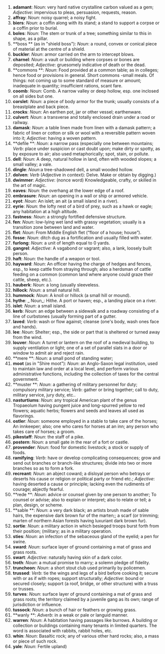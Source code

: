 1.	 **adamant**: _Noun_: very hard native crystalline carbon valued as a gem; _Adjective_: impervious to pleas, persuasion, requests, reason.
2.	 **affray**: _Noun_: noisy quarrel; a noisy fight.
3.	 **biers**: _Noun_: a coffin along with its stand; a stand to support a corpse or a coffin prior to burial.
4.	 **boles**: _Noun_: The stem or trunk of a tree; something similar to this in shape, as a pillar.
5.	 **boss ** (as in "shield boss"): _Noun_: a round, convex or conical piece of material at the centre of a shield.
6.	 **buckler**: _Noun_: armor carried on the arm to intercept blows.
7.	 **charnel**: _Noun_: a vault or building where corpses or bones are deposited; _Adjective_: gruesomely indicative of death or the dead.
8.	 **commons **: _Noun_: Food provided at a common table; as in colleges; hence food or provisions in general. Short commons -small meals. Of things: not coming up to some standard of measure or amount; inadequate in quantity; insufficient rations, scant fare.
9.	 **coomb**: _Noun_: Comb. A narrow valley or deep hollow, esp. one inclosed on all sides but one.
10.	 **corslet**: _Noun_: a piece of body armor for the trunk; usually consists of a breastplate and back piece.
11.	 **crocks**: _Noun_: An earthen pot, jar or other vessel; earthenware.
12.	 **culvert**: _Noun_: a transverse and totally enclosed drain under a road or railway.
13.	 **damask**: _Noun_: a table linen made from linen with a damask pattern; a fabric of linen or cotton or silk or wool with a reversible pattern woven into it; _Adjective_: having a woven pattern.
14.	 **defile **: _Noun_: a narrow pass (especially one between mountains; _Verb_: place under suspicion or cast doubt upon; make dirty or spotty, as by exposure to air; also used metaphorically; spot, stain, or pollute.
15.	 **dell**: _Noun_: A deep, natural hollow in land, often with wooded slopes; a small valley; a vale.
16.	 **dingle**: _Noun_:a tree-shadowed dell, a small wooded hollow.
17.	 **dolven**: _Verb_ (Adjective in context): Delve. Make or obtain by digging.)
18.	 **dwimmer**: _Adjective_: (nonce word) Knowledgeable, crafty, or skilled in the art of magic.
19.	 **eaves**: _Noun_: the overhang at the lower edge of a roof.
20.	 **embrasure**: _Noun_: an opening in a wall or ship or armored vehicle.
21.	 **eyot**: _Noun_: An islet; an ait (a small island in a river).
22.	 **eyrie**: _Noun_: the lofty nest of a bird of prey, such as a hawk or eagle; any habitation at a high altitude.
23.	 **fastness**: _Noun_: a strongly fortified defensive structure.
24.	 **fen**: _Noun_: low-lying wet land with grassy vegetation; usually is a transition zone between land and water.
25.	 **flet**: _Noun_: From Middle English flet (“floor of a house; house”).
26.	 **fosse**: _Noun_: ditch dug as a fortification and usually filled with water.
27.	 **furlong**: _Noun_: a unit of length equal to 0 yards.
28.	 **gangrel**: _Adjective_: A vagabond or vagrant; also, a lank, loosely built person.
29.	 **haft**: _Noun_: the handle of a weapon or tool.
30.	 **hayward**: _Noun_: An officer having the charge of hedges and fences, esp., to keep cattle from straying through; also a herdsman of cattle feeding on a common (common land where anyone could graze their cattle, sheep, etc.).
31.	 **hauberk**: _Noun_: a long (usually sleeveless.
32.	 **hillock**: _Noun_: a small natural hill.
33.	 **hummock**: _Noun_: A knoll or hillock (a small hill or mound).
34.	 **hythe**: _ Noun_: Hithe. A port or haven; esp., a landing place on a river.
35.	 **islet**: _Noun_: a small island.
36.	 **kerb**: _Noun_: an edge between a sidewalk and a roadway consisting of a line of curbstones (usually forming part of a gutter.
37.	 **laved**: _Verb_: wash or flow against; cleanse (one's body, wash ones face and hands).
38.	 **lee**: _Noun_: Shelter; esp., the side or part that is sheltered or turned away from the wind.
39.	 **louver**: _Noun_: A turret or lantern on the roof of a medieval building, to supply ventilation or light; one of a set of parallel slats in a door or window to admit air and reject rain.
40.	 **mere **: _Noun_: a small pond of standing water; 
41.	 **moot** (as in "Shire moot"): _Noun_: an Anglo-Saxon legal institution, used to maintain law and order at a local level, and perform various administrative functions, including the collection of taxes for the central government.
42.	 **muster **: _Noun_: a gathering of military personnel for duty; compulsory military service; _Verb_: gather or bring together; call to duty, military service, jury duty, etc..
43.	 **nasturtiums**: _Noun_: any tropical American plant of the genus Tropaeolum having pungent juice and long-spurred yellow to red flowers; aquatic herbs; flowers and seeds and leaves all used as flavorings.
44.	 **ostler**: _Noun_: someone employed in a stable to take care of the horses; An innkeeper; also; one who cares for horses at an inn; any person who takes care of horses; a groom.
45.	 **pikestaff**: _Noun_: the staff of a pike.
46.	 **postern**: _Noun_: a small gate in the rear of a fort or castle.
47.	 **provender**: _Noun_: food for domestic livestock; a stock or supply of foods.
48.	 **ramifying**: _Verb_: have or develop complicating consequences; grow and send out branches or branch-like structures; divide into two or more branches so as to form a fork.
49.	 **recreant**: _Noun_: an abject coward; a disloyal person who betrays or deserts his cause or religion or political party or friend etc.; _Adjective_: having deserted a cause or principle; lacking even the rudiments of courage; abjectly fearful.
50.	 **rede **: _Noun_: advice or counsel given by one person to another; To counsel or advise; also to explain or interpret; also to relate or tell; a plan, design, or scheme.
51.	 **sable **: _Noun_:  a very dark black; an artists brush made of sable hairs, the expensive dark brown fur of the marten;; a scarf (or trimming; marten of northern Asian forests having luxuriant dark brown fur).
52.	 **sortie**: _Noun_: a military action in which besieged troops burst forth from their position; (military; as in a military operation.
53.	 **sties**: _Noun_: an infection of the sebaceous gland of the eyelid; a pen for swine.
54.	 **sward**: _Noun_: surface layer of ground containing a mat of grass and grass roots.
55.	 **swart**: _Adjective_: naturally having skin of a dark color.
56.	 **troth**: _Noun_: a mutual promise to marry; a solemn pledge of fidelity.
57.	 **truncheon**: _Noun_: a short stout club used primarily by policemen.
58.	 **trussed**: _Verb_: tie the wings and legs of a bird before cooking it; secure with or as if with ropes; support structurally; _Adjective_: bound or secured closely; support (a roof, bridge, or other structure) with a truss or trusses.
59.	 **turves**: _Noun_: surface layer of ground containing a mat of grass and grass roots; the territory claimed by a juvenile gang as its own; range of jurisdiction or influence.
60.	 **tussock**: _Noun_: a bunch of hair or feathers or growing grass.
61.	 **wanly **: _Adverb_: in a weak or pale or languid manner.
62.	 **warren**: _Noun_: A habitation having passages like burrows. A building or collection or buildings containing many tenants in limited quarters. The word is associated with rabbits, rabbit holes, etc.
63.	 **whin**: _Noun_: Basaltic rock; any of various other hard rocks; also, a mass or piece of such rock.
64.	 **yale**: _Noun_: Fertile upland)